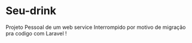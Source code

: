 # Seu-drink
Projeto Pessoal de um web service
Interrompido por motivo de migração pra codigo com Laravel !
